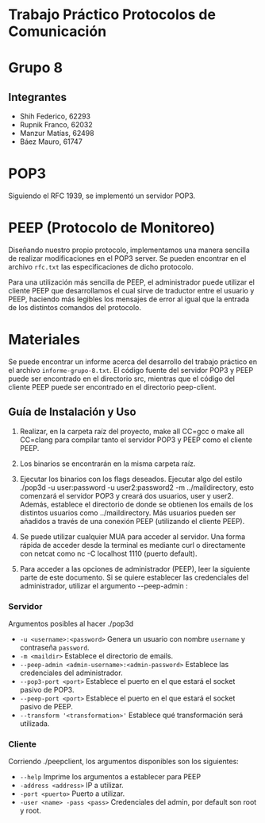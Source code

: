 # Trabajo Práctico Protocolos de Comunicación
# Grupo 8

## Integrantes
+ Shih Federico, 62293
+ Rupnik Franco, 62032
+ Manzur Matías, 62498
+ Báez Mauro, 61747

# POP3
Siguiendo el RFC 1939, se implementó un servidor POP3. 

# PEEP (Protocolo de Monitoreo)
Diseñando nuestro propio protocolo, implementamos una manera sencilla de realizar modificaciones en el POP3 server.
Se pueden encontrar en el archivo `rfc.txt` las especificaciones de dicho protocolo.

Para una utilización más sencilla de PEEP, el administrador puede utilizar el cliente PEEP que desarrollamos el cual
sirve de traductor entre el usuario y PEEP, haciendo más legibles los mensajes de error al igual que la entrada de los
distintos comandos del protocolo.


# Materiales
Se puede encontrar un informe acerca del desarrollo del trabajo práctico en el archivo `informe-grupo-8.txt`. El código fuente del servidor POP3 y PEEP puede ser encontrado en el directorio src, mientras que el código del cliente PEEP puede ser encontrado en el directorio peep-client.


## Guía de Instalación y Uso
1. Realizar, en la carpeta raíz del proyecto, make all CC=gcc o make all CC=clang para compilar tanto el servidor POP3 y PEEP como el cliente PEEP.
   
2. Los binarios se encontrarán en la misma carpeta raíz. 
   
3. Ejecutar los binarios con los flags deseados. Ejecutar algo del estilo ./pop3d -u user:password -u user2:password2 -m ../maildirectory, esto comenzará el servidor POP3 y creará dos usuarios, user y user2. Además, establece el directorio de donde se obtienen los emails de los distintos usuarios como ../maildirectory. Más usuarios pueden ser añadidos a través de una conexión PEEP (utilizando el cliente PEEP).

4. Se puede utilizar cualquier MUA para acceder al servidor. Una forma rápida de acceder desde la terminal es mediante curl o directamente con netcat como nc -C localhost 1110 (puerto default).

5. Para acceder a las opciones de administrador (PEEP), leer la siguiente parte de este documento. Si se quiere establecer las credenciales del administrador, utilizar el argumento --peep-admin <admin-username>:<admin-password>


### Servidor
Argumentos posibles al hacer ./pop3d
+ `-u <username>:<password>`     Genera un usuario con nombre `username` y contraseña `password`.
+ `-m <maildir>`    Establece el directorio de emails.
+ `--peep-admin <admin-username>:<admin-password>`     Establece las credenciales del administrador.
+ `--pop3-port <port>`  Establece el puerto en el que estará el socket pasivo de POP3.
+ `--peep-port <port>`  Establece el puerto en el que estará el socket pasivo de PEEP.
+ `--transform '<transformation>'` Establece qué transformación será utilizada.


### Cliente
Corriendo ./peepclient, los argumentos disponibles son los siguientes:
+ `--help`  Imprime los argumentos a establecer para PEEP
+ `-address <address>`    IP a utilizar.
+ `-port <puerto>`  Puerto a utilizar.
+ `-user <name> -pass <pass>`   Credenciales del admin, por default son root y root.

